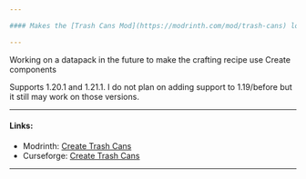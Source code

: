 ```yaml
---

#### Makes the [Trash Cans Mod](https://modrinth.com/mod/trash-cans) look More out of [Create mod!](https://modrinth.com/mod/create) ![All New Trash Can textures](https://cdn.modrinth.com/data/cached_images/36fda80018ef551a75bd2dec56929170da6cab6e.png)

---
```


Working on a datapack in the future to make the crafting recipe use Create components

Supports 1.20.1 and 1.21.1. I do not plan on adding support to 1.19/before but it still may work on those versions.

---

#### Links:

- Modrinth: [Create Trash Cans](https://modrinth.com/resourcepack/create-trash-cans)
- Curseforge: [Create Trash Cans](https://www.curseforge.com/minecraft/texture-packs/create-trash-cans)

---
